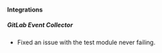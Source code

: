 
#### Integrations
##### GitLab Event Collector
- Fixed an issue with the test module never failing.

